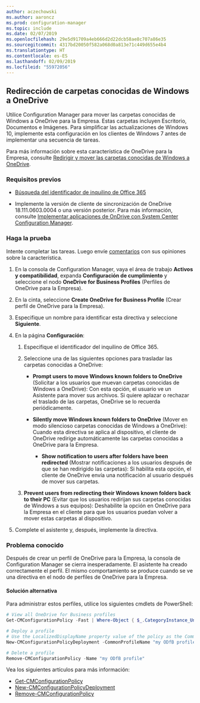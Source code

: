 ```yaml
---
author: aczechowski
ms.author: aaroncz
ms.prod: configuration-manager
ms.topic: include
ms.date: 02/07/2019
ms.openlocfilehash: 29e5d91709a4eb666d2d22dcb58ae8c707a86e35
ms.sourcegitcommit: 4317bd20050f582a068d0a813e71c449d655e4b4
ms.translationtype: HT
ms.contentlocale: es-ES
ms.lasthandoff: 02/09/2019
ms.locfileid: "55972056"
---
```

## <a name="bkmk_odfb"></a> Redirección de carpetas conocidas de Windows a OneDrive
<!--3556021-->

Utilice Configuration Manager para mover las carpetas conocidas de Windows a OneDrive para la Empresa. Estas carpetas incluyen Escritorio, Documentos e Imágenes. Para simplificar las actualizaciones de Windows 10, implemente esta configuración en los clientes de Windows 7 antes de implementar una secuencia de tareas. 

Para más información sobre esta característica de OneDrive para la Empresa, consulte [Redirigir y mover las carpetas conocidas de Windows a OneDrive](https://docs.microsoft.com/onedrive/redirect-known-folders).


### <a name="prerequisites"></a>Requisitos previos

- [Búsqueda del identificador de inquilino de Office 365](https://docs.microsoft.com/onedrive/find-your-office-365-tenant-id)  

- Implemente la versión de cliente de sincronización de OneDrive 18.111.0603.0004 o una versión posterior. Para más información, consulte [Implementar aplicaciones de OnDrive con System Center Configuration Manager](https://docs.microsoft.com/onedrive/deploy-on-windows).  


### <a name="try-it-out"></a>Haga la prueba

Intente completar las tareas. Luego envíe [comentarios](/sccm/core/understand/find-help#product-feedback) con sus opiniones sobre la característica.

1. En la consola de Configuration Manager, vaya el área de trabajo **Activos y compatibilidad**, expanda **Configuración de cumplimiento** y seleccione el nodo **OneDrive for Business Profiles** (Perfiles de OneDrive para la Empresa).  

2. En la cinta, seleccione **Create OneDrive for Business Profile** (Crear perfil de OneDrive para la Empresa).  

3. Especifique un nombre para identificar esta directiva y seleccione **Siguiente**.  

4. En la página **Configuración**:

    1. Especifique el identificador del inquilino de Office 365.  

    2. Seleccione una de las siguientes opciones para trasladar las carpetas conocidas a OneDrive:  

        - **Prompt users to move Windows known folders to OneDrive** (Solicitar a los usuarios que muevan carpetas conocidas de Windows a OneDrive): Con esta opción, el usuario ve un Asistente para mover sus archivos. Si quiere aplazar o rechazar el traslado de las carpetas, OneDrive se lo recuerda periódicamente.  

        - **Silently move Windows known folders to OneDrive** (Mover en modo silencioso carpetas conocidas de Windows a OneDrive): Cuando esta directiva se aplica al dispositivo, el cliente de OneDrive redirige automáticamente las carpetas conocidas a OneDrive para la Empresa.  

            - **Show notification to users after folders have been redirected** (Mostrar notificaciones a los usuarios después de que se han redirigido las carpetas): Si habilita esta opción, el cliente de OneDrive envía una notificación al usuario después de mover sus carpetas.  

    3. **Prevent users from redirecting their Windows known folders back to their PC** (Evitar que los usuarios redirijan sus carpetas conocidas de Windows a sus equipos): Deshabilite la opción en OneDrive para la Empresa en el cliente para que los usuarios puedan volver a mover estas carpetas al dispositivo.  

5. Complete el asistente y, después, implemente la directiva.  


### <a name="known-issue"></a>Problema conocido

Después de crear un perfil de OneDrive para la Empresa, la consola de Configuration Manager se cierra inesperadamente. El asistente ha creado correctamente el perfil. El mismo comportamiento se produce cuando se ve una directiva en el nodo de perfiles de OneDrive para la Empresa. 

#### <a name="workaround"></a>Solución alternativa
Para administrar estos perfiles, utilice los siguientes cmdlets de PowerShell:


```PowerShell
# View all OneDrive for Business profiles
Get-CMConfigurationPolicy -Fast | Where-Object { $_.CategoryInstance_UniqueIDs -eq "SettingsAndPolicy:SMS_OneDriveKnownFolderMigrationSettings" }

# Deploy a profile
# Use the LocalizedDisplayName property value of the policy as the CommonProfileName parameter.
New-CMConfigurationPolicyDeployment -CommonProfileName "my ODfB profile" -CollectionName "my collection"

# Delete a profile
Remove-CMConfigurationPolicy -Name "my ODfB profile"
```

Vea los siguientes artículos para más información:
- [Get-CMConfigurationPolicy](https://docs.microsoft.com/powershell/module/configurationmanager/get-cmconfigurationpolicy?view=sccm-ps)
- [New-CMConfigurationPolicyDeployment](https://docs.microsoft.com/powershell/module/ConfigurationManager/New-CMConfigurationPolicyDeployment?view=sccm-ps)
- [Remove-CMConfigurationPolicy](https://docs.microsoft.com/powershell/module/configurationmanager/remove-cmconfigurationpolicy?view=sccm-ps)

